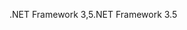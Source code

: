 <span data-ttu-id="c15dd-101">.NET Framework 3,5</span><span class="sxs-lookup"><span data-stu-id="c15dd-101">.NET Framework 3.5</span></span>